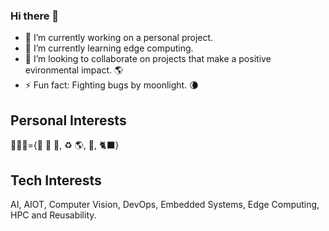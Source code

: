 ### Hi there 👋

<!--
**libii/libii** is a ✨ _special_ ✨ repository because its `README.md` (this file) appears on your GitHub profile.

Here are some ideas to get you started:

- 🔭 I’m currently working on ...
- 🌱 I’m currently learning ...
- 👯 I’m looking to collaborate on ...
- 🤔 I’m looking for help with ...
- 💬 Ask me about ...
- 📫 How to reach me: ...
- 😄 Pronouns: ...
- ⚡ Fun fact: ...
-->

- 🔭 I’m currently working on a personal project.
- 🌱 I’m currently learning edge computing.
- 👯 I’m looking to collaborate on projects that make a positive evironmental impact. 🌎
- ⚡ Fun fact: Fighting bugs by moonlight. 🌘

## Personal Interests
🧑🏻‍💻={🚀 🌌 🔭, ♻️ 🌎, 🎨, 🐈‍⬛} 

## Tech Interests
AI, AIOT, Computer Vision, DevOps, Embedded Systems, Edge Computing, HPC and Reusability.
